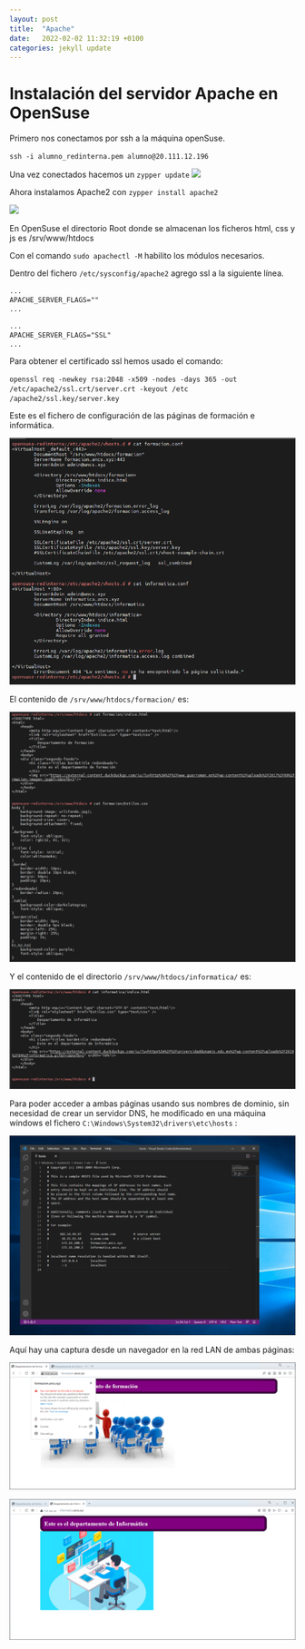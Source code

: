 ```yaml
---
layout: post
title:  "Apache"
date:   2022-02-02 11:32:19 +0100
categories: jekyll update
---
```

# Instalación del servidor Apache en OpenSuse

Primero nos conectamos por ssh a la máquina openSuse.

`ssh -i alumno_redinterna.pem alumno@20.111.12.196`

Una vez conectados hacemos un `zypper update`
![](https://raw.githubusercontent.com/MaTthewSsD/Fotos/main/apache/Selecci%C3%B3n_202.png)

Ahora instalamos Apache2 con `zypper install apache2`

![](https://raw.githubusercontent.com/MaTthewSsD/Fotos/main/apache/Selecci%C3%B3n_203.png)

En OpenSuse el directorio Root donde se almacenan los ficheros html, css y js es /srv/www/htdocs

Con el comando `sudo apachectl -M` habilito los módulos necesarios.

Dentro del fichero `/etc/sysconfig/apache2` agrego ssl a la siguiente línea.

```
...
APACHE_SERVER_FLAGS=""
...
```

```
...
APACHE_SERVER_FLAGS="SSL"
...
```

Para obtener el certificado ssl hemos usado el comando:

`openssl req -newkey rsa:2048 -x509 -nodes -days 365 -out /etc/apache2/ssl.crt/server.crt -keyout /etc     /apache2/ssl.key/server.key`

Este es el fichero de configuración de las páginas de formación e informática.

![](https://github.com/MaTthewSsD/Reto/blob/gh-pages/a/Snap%202022-02-23%20at%2022.39.34.png?raw=true)

El contenido de `/srv/www/htdocs/formacion/` es:

![](https://github.com/MaTthewSsD/Reto/blob/gh-pages/a/Snap%202022-02-23%20at%2022.51.24.png?raw=true)

Y el contenido de el directorio `/srv/www/htdocs/informatica/` es:

![](https://github.com/MaTthewSsD/Reto/blob/gh-pages/a/Snap%202022-02-23%20at%2022.53.09.png?raw=true)

Para poder acceder a ambas páginas usando sus nombres de dominio, sin necesidad de crear un servidor DNS, he modificado en una máquina windows el fichero `C:\Windows\System32\drivers\etc\hosts` :

![](https://github.com/MaTthewSsD/Reto/blob/gh-pages/a/Snap%202022-02-23%20at%2022.58.12.png?raw=true)

Aquí hay una captura desde un navegador en la red LAN de ambas páginas:

![](https://github.com/MaTthewSsD/Reto/blob/gh-pages/a/Snap%202022-02-23%20at%2022.54.50.png?raw=true)

![](https://github.com/MaTthewSsD/Reto/blob/gh-pages/a/Snap%202022-02-23%20at%2022.56.23.png?raw=true)
